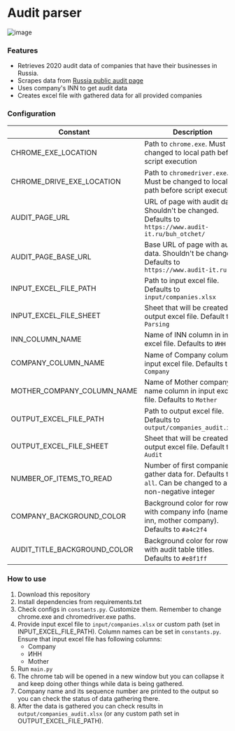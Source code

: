 # Audit parser
![image](https://user-images.githubusercontent.com/56559854/157432409-46d83507-97bf-4891-803e-bd6ca9633cfa.png)

### Features
- Retrieves 2020 audit data of companies that have their businesses in Russia.
- Scrapes data from [Russia public audit page](https://www.audit-it.ru/buh_otchet/) 
- Uses company's INN to get audit data
- Creates excel file with gathered data for all provided companies


### Configuration
| Constant                      | Description                                                                                                 |
| ----------------------------- | ----------------------------------------------------------------------------------------------------------  |
| CHROME_EXE_LOCATION           | Path to `chrome.exe`. Must be changed to local path before script execution                                 |
| CHROME_DRIVE_EXE_LOCATION     | Path to `chromedriver.exe`. Must be changed to local path before script execution                           |
| AUDIT_PAGE_URL                | URL of page with audit data. Shouldn't be changed. Defaults to `https://www.audit-it.ru/buh_otchet/`        |
| AUDIT_PAGE_BASE_URL           | Base URL of page with audit data. Shouldn't be changed. Defaults to `https://www.audit-it.ru`               |
| INPUT_EXCEL_FILE_PATH         | Path to input excel file. Defaults to `input/companies.xlsx`                                                |
| INPUT_EXCEL_FILE_SHEET        | Sheet that will be created in output excel file. Default to `Parsing`                                       |
| INN_COLUMN_NAME               | Name of INN column in input excel file. Defaults to `ИНН`                                                   |
| COMPANY_COLUMN_NAME           | Name of Company column in input excel file. Defaults to `Company`                                           |
| MOTHER_COMPANY_COLUMN_NAME    | Name of Mother company name column in input excel file. Defaults to `Mother`                                |
| OUTPUT_EXCEL_FILE_PATH        | Path to output excel file. Defaults to `output/companies_audit.xlsx`                                        |
| OUTPUT_EXCEL_FILE_SHEET       | Sheet that will be created in output excel file. Default to `Audit`                                         |
| NUMBER_OF_ITEMS_TO_READ       | Number of first companies to gather data for. Defaults to `all`. Can be changed to any non-negative integer |
| COMPANY_BACKGROUND_COLOR      | Background color for rows with company info (name, inn, mother company). Defaults to `#a4c2f4`              |
| AUDIT_TITLE_BACKGROUND_COLOR  | Background color for rows with audit table titles. Defaults to `#e8f1ff`                                    |


### How to use
1. Download this repository
2. Install dependencies from requirements.txt
3. Check configs in `constants.py`. Customize them. Remember to change chrome.exe and chromedriver.exe paths.
4. Provide input excel file to `input/companies.xlsx` or custom path (set in INPUT_EXCEL_FILE_PATH). Column names can be set in `constants.py`. Ensure that input excel file has following columns:
    - Company
    - ИНН
    - Mother
5. Run `main.py`
6. The chrome tab will be opened in a new window but you can collapse it and keep doing other things while data is being gathered.
7. Company name and its sequence number are printed to the output so you can check the status of data gathering there.
8. After the data is gathered you can check results in `output/companies_audit.xlsx` (or any custom path set in OUTPUT_EXCEL_FILE_PATH).
